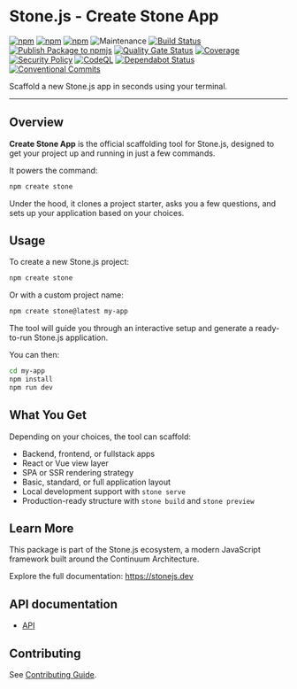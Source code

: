 # Stone.js - Create Stone App

[![npm](https://img.shields.io/npm/l/@stone-js/create)](https://opensource.org/licenses/MIT)
[![npm](https://img.shields.io/npm/v/@stone-js/create)](https://www.npmjs.com/package/@stone-js/create)
[![npm](https://img.shields.io/npm/dm/@stone-js/create)](https://www.npmjs.com/package/@stone-js/create)
![Maintenance](https://img.shields.io/maintenance/yes/2025)
[![Build Status](https://github.com/stone-foundation/stone-js-create/actions/workflows/main.yml/badge.svg)](https://github.com/stone-foundation/stone-js-create/actions/workflows/main.yml)
[![Publish Package to npmjs](https://github.com/stone-foundation/stone-js-create/actions/workflows/release.yml/badge.svg)](https://github.com/stone-foundation/stone-js-create/actions/workflows/release.yml)
[![Quality Gate Status](https://sonarcloud.io/api/project_badges/measure?project=stone-foundation_stone-js-create&metric=alert_status)](https://sonarcloud.io/summary/new_code?id=stone-foundation_stone-js-create)
[![Coverage](https://sonarcloud.io/api/project_badges/measure?project=stone-foundation_stone-js-create&metric=coverage)](https://sonarcloud.io/summary/new_code?id=stone-foundation_stone-js-create)
[![Security Policy](https://img.shields.io/badge/Security-Policy-blue.svg)](./SECURITY.md)
[![CodeQL](https://github.com/stone-foundation/stone-js-create/actions/workflows/github-code-scanning/codeql/badge.svg)](https://github.com/stone-foundation/stone-js-create/security/code-scanning)
[![Dependabot Status](https://img.shields.io/badge/Dependabot-enabled-brightgreen.svg)](https://github.com/stone-foundation/stone-js-create/network/updates)
[![Conventional Commits](https://img.shields.io/badge/Conventional%20Commits-1.0.0-yellow.svg)](https://conventionalcommits.org)

Scaffold a new Stone.js app in seconds using your terminal.

---

## Overview

**Create Stone App** is the official scaffolding tool for Stone.js, designed to get your project up and running in just a few commands.

It powers the command:

```bash
npm create stone
````

Under the hood, it clones a project starter, asks you a few questions, and sets up your application based on your choices.

## Usage

To create a new Stone.js project:

```bash
npm create stone
```

Or with a custom project name:

```bash
npm create stone@latest my-app
```

The tool will guide you through an interactive setup and generate a ready-to-run Stone.js application.

You can then:

```bash
cd my-app
npm install
npm run dev
```

## What You Get

Depending on your choices, the tool can scaffold:

* Backend, frontend, or fullstack apps
* React or Vue view layer
* SPA or SSR rendering strategy
* Basic, standard, or full application layout
* Local development support with `stone serve`
* Production-ready structure with `stone build` and `stone preview`

## Learn More

This package is part of the Stone.js ecosystem, a modern JavaScript framework built around the Continuum Architecture.

Explore the full documentation: https://stonejs.dev

## API documentation

- [API](https://github.com/stone-foundation/stone-js-create/blob/main/docs/modules.md)

## Contributing

See [Contributing Guide](https://github.com/stone-foundation/stone-js-create/blob/main/CONTRIBUTING.md).
